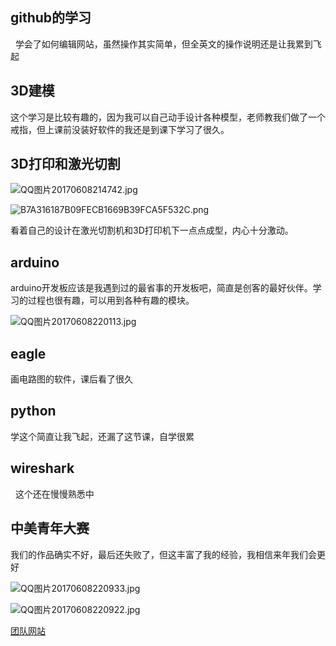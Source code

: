 ## github的学习
 
学会了如何编辑网站，虽然操作其实简单，但全英文的操作说明还是让我累到飞起

## 3D建模

这个学习是比较有趣的，因为我可以自己动手设计各种模型，老师教我们做了一个戒指，但上课前没装好软件的我还是到课下学习了很久。

## 3D打印和激光切割

![QQ图片20170608214742.jpg](https://raw.githubusercontent.com/LittlePrincezk/ZhiMaiKaBuLiaoMeiDeHaoXueZhang/master/70f41111f405146b.jpg)

![B7A316187B09FECB1669B39FCA5F532C.png](https://ooo.0o0.ooo/2017/06/08/593957d3d79b9.png)

看着自己的设计在激光切割机和3D打印机下一点点成型，内心十分激动。

## arduino

arduino开发板应该是我遇到过的最省事的开发板吧，简直是创客的最好伙伴。学习的过程也很有趣，可以用到各种有趣的模块。

![QQ图片20170608220113.jpg](http://img1.3lian.com/2015/w3/64/d/44.jpg)

## eagle

画电路图的软件，课后看了很久

## python

学这个简直让我飞起，还漏了这节课，自学很累

## wireshark
 
这个还在慢慢熟悉中

## 中美青年大赛

我们的作品确实不好，最后还失败了，但这丰富了我的经验，我相信来年我们会更好

![QQ图片20170608220933.jpg](https://ooo.0o0.ooo/2017/06/08/59395ad14118c.jpg)

![QQ图片20170608220922.jpg](https://ooo.0o0.ooo/2017/06/08/59395ad5325cb.jpg)

[团队网站](https://andybernie.github.io/2017/05/05/codes2things/)
